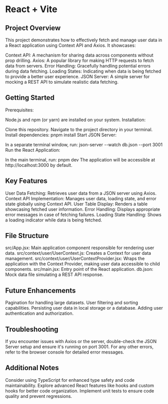 # React + Vite

## Project Overview

This project demonstrates how to effectively fetch and manage user data in a React application using Context API and Axios. It showcases:

Context API: A mechanism for sharing data across components without prop drilling.
Axios: A popular library for making HTTP requests to fetch data from servers.
Error Handling: Gracefully handling potential errors during data fetching.
Loading States: Indicating when data is being fetched to provide a better user experience.
JSON Server: A simple server for mocking a REST API to simulate realistic data fetching.
## Getting Started

Prerequisites:

Node.js and npm (or yarn) are installed on your system.
Installation:

Clone this repository.
Navigate to the project directory in your terminal.
Install dependencies: pnpm install
Start JSON Server:

In a separate terminal window, run: json-server --watch db.json --port 3001
Run the React Application:

In the main terminal, run: pnpm dev
The application will be accessible at http://localhost:3000 by default.
## Key Features

User Data Fetching: Retrieves user data from a JSON server using Axios.
Context API Implementation: Manages user data, loading state, and error state globally using Context API.
User Table Display: Renders a table showcasing fetched user information.
Error Handling: Displays appropriate error messages in case of fetching failures.
Loading State Handling: Shows a loading indicator while data is being fetched.
## File Structure

src/App.jsx: Main application component responsible for rendering user data.
src/context/user/UserContext.js: Creates a Context for user data management.
src/context/user/UserContextProvider.jsx: Wraps the application with the Context Provider, making user data accessible to child components.
src/main.jsx: Entry point of the React application.
db.json: Mock data file simulating a REST API response.
## Future Enhancements

Pagination for handling large datasets.
User filtering and sorting capabilities.
Persisting user data in local storage or a database.
Adding user authentication and authorization.
## Troubleshooting

If you encounter issues with Axios or the server, double-check the JSON Server setup and ensure it's running on port 3001.
For any other errors, refer to the browser console for detailed error messages.
## Additional Notes

Consider using TypeScript for enhanced type safety and code maintainability.
Explore advanced React features like hooks and custom hooks for better code organization.
Implement unit tests to ensure code quality and prevent regressions.

